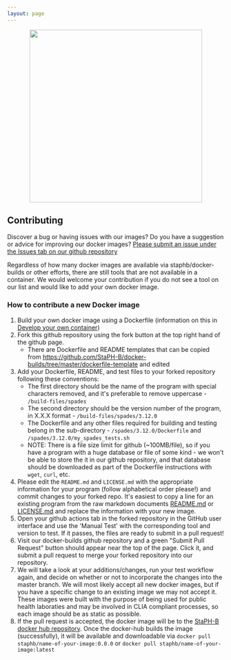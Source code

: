 ```yaml
---
layout: page
---
```


<img src="/docker-builds/assets/user_guide.png" style="display:block;margin-left:auto;margin-right:auto;width:400px">

## Contributing
Discover a bug or having issues with our images? Do you have a suggestion or advice for improving our docker images? [Please submit an issue under the Issues tab on our github repository](https://github.com/StaPH-B/docker-builds/issues)

Regardless of how many docker images are available via staphb/docker-builds or other efforts, there are still tools that are not available in a container. We would welcome your contribution if you do not see a tool on our list and would like to add your own docker image.

### How to contribute a new Docker image
1. Build your own docker image using a Dockerfile (information on this in [Develop your own container](https://staph-b.github.io/docker-builds/make_containers/))
2. Fork this github repository using the fork button at the top right hand of the github page.
    * There are Dockerfile and README templates that can be copied from https://github.com/StaPH-B/docker-builds/tree/master/dockerfile-template and edited
3. Add your Dockerfile, README, and test files to your forked repository following these conventions:
    * The first directory should be the name of the program with special characters removed, and it's preferable to remove uppercase - `/build-files/spades`
    * The second directory should be the version number of the program, in X.X.X format - `/build-files/spades/3.12.0`
    * The Dockerfile and any other files required for building and testing belong in the sub-directory - `/spades/3.12.0/Dockerfile` and `/spades/3.12.0/my_spades_tests.sh`
    * NOTE: There is a file size limit for github (~100MB/file), so if you have a program with a huge database or file of some kind -  we won't be able to store the it in our github repository, and that database should be downloaded as part of the Dockerfile instructions with `wget`, `curl`, etc.
4. Please edit the `README.md` and `LICENSE.md` with the appropriate information for your program (follow alphabetical order please!) and commit changes to your forked repo. It's easiest to copy a line for an existing program from the raw markdown documents [README.md](https://raw.githubusercontent.com/StaPH-B/docker-builds/master/README.md) or [LICENSE.md](https://raw.githubusercontent.com/StaPH-B/docker-builds/master/LICENSE.md) and replace the information with your new image.
5. Open your github actions tab in the forked repository in the GitHub user interface and use the 'Manual Test' with the corresponding tool and version to test. If it passes, the files are ready to submit in a pull request!
6. Visit our docker-builds github repository and a green "Submit Pull Request" button should appear near the top of the page. Click it, and submit a pull request to merge your forked repository into our repository.
7. We will take a look at your additions/changes, run your test workflow again, and decide on whether or not to incorporate the changes into the master branch. We will most likely accept all new docker images, but if you have a specific change to an existing image we may not accept it. These images were built with the purpose of being used for public health laboraties and may be involved in CLIA compliant processes, so each image should be as static as possible.
8. If the pull request is accepted, the docker image will be to the [StaPH-B docker hub repository](https://hub.docker.com/u/staphb). Once the docker-hub builds the image (successfully), it will be available and downloadable via `docker pull staphb/name-of-your-image:0.0.0` or `docker pull staphb/name-of-your-image:latest`
